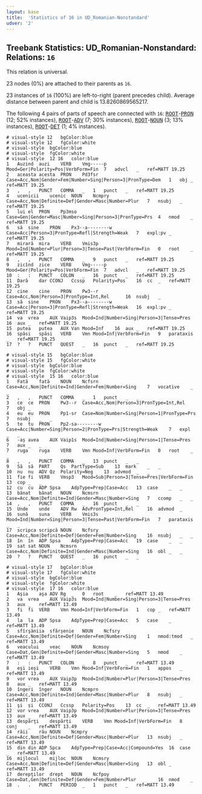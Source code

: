 ```yaml
---
layout: base
title:  'Statistics of 16 in UD_Romanian-Nonstandard'
udver: '2'
---
```


## Treebank Statistics: UD_Romanian-Nonstandard: Relations: `16`

This relation is universal.

23 nodes (0%) are attached to their parents as `16`.

23 instances of `16` (100%) are left-to-right (parent precedes child).
Average distance between parent and child is 13.8260869565217.

The following 4 pairs of parts of speech are connected with `16`: <tt><a href="ro_nonstandard-dep-ROOT.html">ROOT</a></tt>-<tt><a href="ro_nonstandard-feat-PRON.html">PRON</a></tt> (12; 52% instances), <tt><a href="ro_nonstandard-dep-ROOT.html">ROOT</a></tt>-<tt><a href="ro_nonstandard-pos-ADV.html">ADV</a></tt> (7; 30% instances), <tt><a href="ro_nonstandard-dep-ROOT.html">ROOT</a></tt>-<tt><a href="ro_nonstandard-pos-NOUN.html">NOUN</a></tt> (3; 13% instances), <tt><a href="ro_nonstandard-dep-ROOT.html">ROOT</a></tt>-<tt><a href="ro_nonstandard-pos-DET.html">DET</a></tt> (1; 4% instances).


~~~ conllu
# visual-style 12	bgColor:blue
# visual-style 12	fgColor:white
# visual-style 	bgColor:blue
# visual-style 	fgColor:white
# visual-style  12 16	color:blue
1	Auzind	auzi	VERB	Vmg-----p	Mood=Ger|Polarity=Pos|VerbForm=Fin	7	advcl	_	ref=MATT 19.25
2	aceasta	acesta	PRON	Pd3fsr	Case=Acc,Nom|Gender=Fem|Number=Sing|Person=3|PronType=Dem	1	obj	_	ref=MATT 19.25
3	,	,	PUNCT	COMMA	_	1	punct	_	ref=MATT 19.25
4	ucenicii	ucenic	NOUN	Ncmpry	Case=Acc,Nom|Definite=Def|Gender=Masc|Number=Plur	7	nsubj	_	ref=MATT 19.25
5	lui	el	PRON	Pp3mso	Case=Gen|Gender=Masc|Number=Sing|Person=3|PronType=Prs	4	nmod	_	ref=MATT 19.25
6	să	sine	PRON	Px3--a--------w	Case=Acc|Person=3|PronType=Refl|Strength=Weak	7	expl:pv	_	ref=MATT 19.25
7	mirară	mira	VERB	Vmis3p	Mood=Ind|Number=Plur|Person=3|Tense=Past|VerbForm=Fin	0	root	_	ref=MATT 19.25
8	,	,	PUNCT	COMMA	_	9	punct	_	ref=MATT 19.25
9	zicînd	zice	VERB	Vmg-----p	Mood=Ger|Polarity=Pos|VerbForm=Fin	7	advcl	_	ref=MATT 19.25
10	:	:	PUNCT	COLON	_	16	punct	_	ref=MATT 19.25
11	Dară	dar	CCONJ	Ccssp	Polarity=Pos	16	cc	_	ref=MATT 19.25
12	cine	cine	PRON	Pw3--r	Case=Acc,Nom|Person=3|PronType=Int,Rel		16	nsubj	_
13	să	sine	PRON	Px3--a--------w	Case=Acc|Person=3|PronType=Refl|Strength=Weak	16	expl:pv	_	ref=MATT 19.25
14	va	vrea	AUX	Vaip3s	Mood=Ind|Number=Sing|Person=3|Tense=Pres	16	aux	_	ref=MATT 19.25
15	putea	putea	AUX	Van	Mood=Inf	16	aux	_	ref=MATT 19.25
16	spăsi	spăsi	VERB	Vmn	Mood=Inf|VerbForm=Fin	9	parataxis	_	ref=MATT 19.25
17	?	?	PUNCT	QUEST	_	16	punct	_	ref=MATT 19.25

~~~


~~~ conllu
# visual-style 15	bgColor:blue
# visual-style 15	fgColor:white
# visual-style 	bgColor:blue
# visual-style 	fgColor:white
# visual-style  15 16	color:blue
1	Fată	fată	NOUN	Ncfsrn	Case=Acc,Nom|Definite=Ind|Gender=Fem|Number=Sing	7	vocative	_	_
2	,	,	PUNCT	COMMA	_	1	punct	_	_
3	ce	ce	PRON	Pw3--r	Case=Acc,Nom|Person=3|PronType=Int,Rel		7	obj	_
4	eu	eu	PRON	Pp1-sr	Case=Nom|Number=Sing|Person=1|PronType=Prs	7	nsubj	_	_
5	te	tu	PRON	Pp2-sa--------w	Case=Acc|Number=Sing|Person=2|PronType=Prs|Strength=Weak	7	expl	_	_
6	-aș	avea	AUX	Vaip1s	Mood=Ind|Number=Sing|Person=1|Tense=Pres	7	aux	_	_
7	ruga	ruga	VERB	Vmn	Mood=Inf|VerbForm=Fin	0	root	_	_
8	,	,	PUNCT	COMMA	_	13	punct	_	_
9	Să	să	PART	Qs	PartType=Sub	13	mark	_	_
10	nu	nu	ADV	Qz	Polarity=Neg	13	advmod	_	_
11	fie	fi	VERB	Vmsp3	Mood=Sub|Person=3|Tense=Pres|VerbForm=Fin	13	cop	_	_
12	cu	cu	ADP	Spsa	AdpType=Prep|Case=Acc	13	case	_	_
13	bănat	bănat	NOUN	Ncmsrn	Case=Acc,Nom|Definite=Ind|Gender=Masc|Number=Sing	7	ccomp	_	_
14	,	,	PUNCT	COMMA	_	16	punct	_	_
15	Unde	unde	ADV	Rw	AdvPronType=Int,Rel		16	advmod	_
16	sună	suna	VERB	Vmis3s	Mood=Ind|Number=Sing|Person=3|Tense=Past|VerbForm=Fin	7	parataxis	_	_
17	scripca	scripcă	NOUN	Ncfsry	Case=Acc,Nom|Definite=Def|Gender=Fem|Number=Sing	16	nsubj	_	_
18	în	în	ADP	Spsa	AdpType=Prep|Case=Acc	19	case	_	_
19	sat	sat	NOUN	Ncmsrn	Case=Acc,Nom|Definite=Ind|Gender=Masc|Number=Sing	16	obl	_	_
20	?	?	PUNCT	QUEST	_	16	punct	_	_

~~~


~~~ conllu
# visual-style 17	bgColor:blue
# visual-style 17	fgColor:white
# visual-style 	bgColor:blue
# visual-style 	fgColor:white
# visual-style  17 16	color:blue
1	Aşia	aşa	ADV	Rg	_	0	root	_	ref=MATT 13.49
2	va	vrea	AUX	Vaip3s	Mood=Ind|Number=Sing|Person=3|Tense=Pres	3	aux	_	ref=MATT 13.49
3	fi	fi	VERB	Vmn	Mood=Inf|VerbForm=Fin	1	cop	_	ref=MATT 13.49
4	la	la	ADP	Spsa	AdpType=Prep|Case=Acc	5	case	_	ref=MATT 13.49
5	sfîrşăniia	sfârșenie	NOUN	Ncfsry	Case=Acc,Nom|Definite=Def|Gender=Fem|Number=Sing	1	nmod:tmod	_	ref=MATT 13.49
6	veacului	veac	NOUN	Ncmsoy	Case=Dat,Gen|Definite=Def|Gender=Masc|Number=Sing	5	nmod	_	ref=MATT 13.49
7	:	:	PUNCT	COLON	_	8	punct	_	ref=MATT 13.49
8	eşi	ieși	VERB	Vmn	Mood=Inf|VerbForm=Fin	1	appos	_	ref=MATT 13.49
9	vor	vrea	AUX	Vaip3p	Mood=Ind|Number=Plur|Person=3|Tense=Pres	8	aux	_	ref=MATT 13.49
10	îngeri	înger	NOUN	Ncmprn	Case=Acc,Nom|Definite=Ind|Gender=Masc|Number=Plur	8	nsubj	_	ref=MATT 13.49
11	şi	și	CCONJ	Ccssp	Polarity=Pos	13	cc	_	ref=MATT 13.49
12	vor	vrea	AUX	Vaip3p	Mood=Ind|Number=Plur|Person=3|Tense=Pres	13	aux	_	ref=MATT 13.49
13	despărţi	despărți	VERB	Vmn	Mood=Inf|VerbForm=Fin	8	conj	_	ref=MATT 13.49
14	răii	rău	NOUN	Ncmpry	Case=Acc,Nom|Definite=Def|Gender=Masc|Number=Plur	13	nsubj	_	ref=MATT 13.49
15	din	din	ADP	Spca	AdpType=Prep|Case=Acc|Compound=Yes	16	case	_	ref=MATT 13.49
16	mijlocul	mijloc	NOUN	Ncmsry	Case=Acc,Nom|Definite=Def|Gender=Masc|Number=Sing	13	obl	_	ref=MATT 13.49
17	derepţilor	drept	NOUN	Ncfpoy	Case=Dat,Gen|Definite=Def|Gender=Fem|Number=Plur		16	nmod	_
18	.	.	PUNCT	PERIOD	_	1	punct	_	ref=MATT 13.49

~~~



